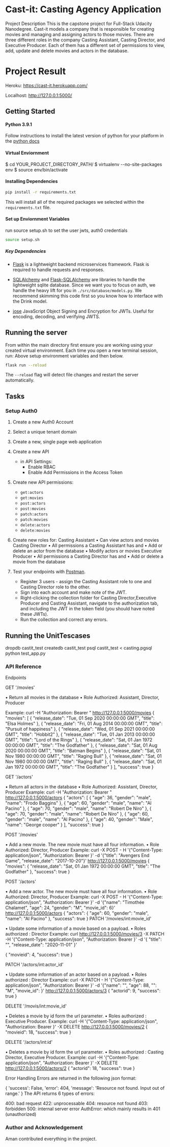 # Cast-it: Casting Agency Application
Project Description
	This is the capstone project for Full-Stack Udacity Nanodegree. 
	Cast-it models a company that is responsible for creating movies and managing and assigning actors to those movies.
	There are three different roles in the company Casting Assistant, Casting Director, and Executive Producer. 
	Each of them has a different set of permissions to view, add, update and delete movies and actors in the database.

# Project Result
Heroku: https://cast-it.herokuapp.com/

Localhost: http://127.0.0.1:5000/

## Getting Started

#### Python 3.9.1

Follow instructions to install the latest version of python for your platform in the [python docs](https://docs.python.org/3/using/unix.html#getting-and-installing-the-latest-version-of-python)

#### Virtual Enviornment

$ cd YOUR_PROJECT_DIRECTORY_PATH/
$ virtualenv --no-site-packages env
$ source env/bin/activate

#### Installing Dependencies

```bash
pip install -r requirements.txt
```

This will install all of the required packages we selected within the `requirements.txt` file.

#### Set up Enviornment Variables
run source setup.sh to set the user jwts, auth0 credentials
```bash
source setup.sh
```

##### Key Dependencies

- [Flask](http://flask.pocoo.org/)  is a lightweight backend microservices framework. Flask is required to handle requests and responses.

- [SQLAlchemy](https://www.sqlalchemy.org/) and [Flask-SQLAlchemy](https://flask-sqlalchemy.palletsprojects.com/en/2.x/) are libraries to handle the lightweight sqlite database. Since we want you to focus on auth, we handle the heavy lift for you in `./src/database/models.py`. We recommend skimming this code first so you know how to interface with the Drink model.

- [jose](https://python-jose.readthedocs.io/en/latest/) JavaScript Object Signing and Encryption for JWTs. Useful for encoding, decoding, and verifying JWTS.

## Running the server

From within the main directory first ensure you are working using your created virtual environment.
Each time you open a new terminal session, run: Above setup environment variables and then below.

```bash
flask run --reload
```
The `--reload` flag will detect file changes and restart the server automatically.

## Tasks

### Setup Auth0

1. Create a new Auth0 Account
2. Select a unique tenant domain
3. Create a new, single page web application
4. Create a new API
    - in API Settings:
        - Enable RBAC
        - Enable Add Permissions in the Access Token
5. Create new API permissions:
    - `get:actors`
	- `get:movies`
    - `post:actors`
	- `post:movies`
    - `patch:actors`
    - `patch:movies`
	- `delete:actors`
	- `delete:movies`
6. Create new roles for:
    Casting Assistant
	•	Can view actors and movies
	Casting Director 
	•	All permissions a Casting Assistant has and
	•	Add or delete an actor from the database
	•	Modify actors or movies
	Executive Producer
	•	All permissions a Casting Director has and
	•	Add or delete a movie from the database

7. Test your endpoints with [Postman](https://getpostman.com). 
    - Register 3 users - assign the Casting Assistant role to one and Casting Director role to the other.
    - Sign into each account and make note of the JWT.
    - Right-clicking the collection folder for Casting Director,Executive Producer and Casting Assistant, navigate to the authorization tab, and including the JWT in the token field (you should have noted these JWTs).
    - Run the collection and correct any errors.


## Running the UnitTescases

dropdb castit_test
createdb castit_test
psql castit_test < casting.pgsql
python test_app.py

### API Reference
Endpoints

GET '/movies'

• Return all movies in the database
• Role Authorized: Assistant, Director, Producer

Example: curl -H "Authorization: Bearer <Token>" http://127.0.0.1:5000/movies
{
    "movies": [
        {
            "release_date": "Tue, 01 Sep 2020 00:00:00 GMT",
            "title": "Elsa Holmes"
        },
        {
            "release_date": "Fri, 01 Aug 2014 00:00:00 GMT",
            "title": "Pursuit of happiness"
        },
        {
            "release_date": "Wed, 01 Sep 2021 00:00:00 GMT",
            "title": "Hobbit2"
        },
        {
            "release_date": "Tue, 01 Jan 2013 00:00:00 GMT",
            "title": "Lord of the Rings"
        },
        {
            "release_date": "Sat, 01 Jan 1972 00:00:00 GMT",
            "title": "The Godfather"
        },
        {
            "release_date": "Sat, 01 Aug 2020 00:00:00 GMT",
            "title": "Batman Begins"
        },
        {
            "release_date": "Sat, 01 Nov 1980 00:00:00 GMT",
            "title": "Raging Bull"
        },
        {
            "release_date": "Sat, 01 Nov 1980 00:00:00 GMT",
            "title": "Raging Bull"
        },
        {
            "release_date": "Sat, 01 Jan 1972 00:00:00 GMT",
            "title": "The Godfather"
        }
    ],
    "success": true
}

GET '/actors'

• Return all actors in the database
• Role Authorized: Assistant, Director, Producer
Example: curl -H "Authorization: Bearer <Token>" http://127.0.0.1:5000/actors
{
    "actors": [
        {
            "age": 36,
            "gender": "male",
            "name": "Frodo Baggins"
        },
        {
            "age": 60,
            "gender": "male",
            "name": "Al Pacino"
        },
        {
            "age": 70,
            "gender": "male",
            "name": "Robert De Niro"
        },
        {
            "age": 70,
            "gender": "male",
            "name": "Robert De Niro"
        },
        {
            "age": 60,
            "gender": "male",
            "name": "Al Pacino"
        },
        {
            "age": 40,
            "gender": "Male",
            "name": "George cooper"
        }
    ],
    "success": true
}

POST '/movies'

• Add a new movie. The new movie must have all four information.
• Role Authorized: Director, Producer
Example: curl -X POST - H '{"Content-Type: application/json", "Authorization: Bearer <TOKEN>}' -d '{"title": "Avengers End Game", "release_date": "2017-10-20"}' http://127.0.0.1:5000/movies
{
    "movies": {
        "release_date": "Sat, 01 Jan 1972 00:00:00 GMT",
        "title": "The Godfather"
    },
    "success": true
}

POST '/actors'

• Add a new actor. The new movie must have all four information.
• Role Authorized: Director, Producer
Example: curl -X POST - H '{"Content-Type: application/json", "Authorization: Bearer <TOKEN>}' -d '{"name": "Timothée Chalamet", "age": 24, "gender": "M", "movie_id": 6}' http://127.0.0.1:5000/actors
{
    "actors": {
        "age": 60,
        "gender": "male",
        "name": "Al Pacino"
    },
    "success": true
}
PATCH '/movies/int:movie_id'

• Update some information of a movie based on a payload.
• Roles authorized : Director
Example: curl http://127.0.0.1:5000/movies/3 -X PATCH -H '{"Content-Type: application/json", "Authorization: Bearer <TOKEN>}' -d '{ "title": "", "release_date": "2020-11-01" }'

{
    "movieid": 4,
    "success": true
}

PATCH '/actors/int:actor_id'

• Update some information of an actor based on a payload.
• Roles authorized : Director
Example: curl -X PATCH - H '{"Content-Type: application/json", "Authorization: Bearer <TOKEN>}' -d '{"name": "", "age": 88, "": "M", "movie_id": }' http://127.0.0.1:5000/actors/3
{
    "actorid": 9,
    "success": true
}

DELETE '/movis/int:movie_id'

• Deletes a movie by id form the url parameter.
• Roles authorized : Executive Producer.
Example: curl -H '{"Content-Type: application/json", "Authorization: Bearer <TOKEN>}' -X DELETE http://127.0.0.1:5000/movies/2
{
    "movieid": 18,
    "success": true
}

DELETE '/actors/int:id'

• Deletes a movie by id form the url parameter.
• Roles authorized : Casting Director, Executive Producer.
Example: curl -H '{"Content-Type: application/json", "Authorization: Bearer <TOKEN>}' -X DELETE http://127.0.0.1:5000/actors/2
{
    "actorid": 18,
    "success": true
}

Error Handling
Errors are returned in the following json format:

{
    'success': False,
    'error': 404,
    'message': 'Resource not found. Input out of range.'
}
The API returns 6 types of errors:

400: bad request
422: unprocessable
404: resource not found
403: forbidden
500: internal server error
AuthError: which mainly results in 401 (unauthorized)

### Author and Acknowledgement


Aman contributed everything in the project.